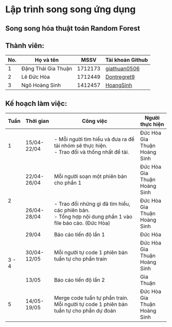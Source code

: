 # Lập trình song song ứng dụng
## Song song hóa thuật toán Random Forest

## Thành viên:
| No.  | Họ và tên | MSSV | Tài khoản Github |
| ------------- | ------------- | ------------- | ------------- |
| 1  | Đặng Thái Gia Thuận | 1712173 | [giathuan0506](https://github.com/giathuan0506)|
| 2  | Lê Đức Hòa | 1712449 | [Dontregret9](https://github.com/Dontregret9)|
| 3  | Ngô Hoàng Sinh  | 1412457 | [HoangSinh](https://github.com/Lerylryl)

## Kế hoạch làm việc:

<table>
<thead>
  <tr>
    <th>Tuần</th>
    <th>Thời gian</th>
    <th>Công việc</th>
    <th>Người thực hiện</th>
  </tr>
</thead>
<tbody>
  <tr>
    <td rowspan="1">1</td>
    <td>15/04-22/04</td>
    <td>- Mỗi người tìm hiểu và đưa ra đề tài nhóm sẽ thực hiện.<br>- Trao đổi và thống nhất đề tài.</td>
    <td>Đức Hòa<br> Gia Thuận<br> Hoàng Sinh</td>
  </tr>
  <tr>
    <td rowspan="3">2</td>
    <td>22/04-26/04</td>
    <td>Mỗi người soạn một phiên bản cho phần 1</td>
    <td>Đức Hòa<br> Gia Thuận<br> Hoàng Sinh</td>
  </tr>
  <tr>
    <td>26/04-28/04</td>
    <td>- Trao đổi những gì đã tìm hiểu, các phiên bản.<br>- Tổng hợp nội dung phần 1 vào file báo cáo. (Đức Hòa)</td>
    <td>Đức Hòa<br> Gia Thuận<br> Hoàng Sinh</td>
  </tr>
  <tr>
    <td>29/04</td>
    <td>Báo cáo tiến độ lần 1</td>
    <td>Đức Hòa</td>
  </tr>
  <tr>
    <td rowspan="2">3 - 4</td>
    <td>30/04-12/05</td>
    <td>Mỗi người tự code 1 phiên bản tuần tự cho phần train</td>
    <td>Đức Hòa<br> Gia Thuận<br> Hoàng Sinh</td>
  </tr>
  <tr>
    <td>13/05</td>
    <td>Báo cáo tiến độ lần 2</td>
    <td>Gia Thuận</td>
  </tr>
  <tr>
    <td rowspan="1">5</td>
    <td>14/05-19/05</td>
    <td>Merge code tuần tự phần train. Mỗi người tự code 1 phiên bản tuần tự cho phần dự đoán</td>
    <td>Đức Hòa<br> Gia Thuận<br> Hoàng Sinh</td>
  </tr>
</tbody>
</table>

